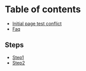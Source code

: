 # Table of contents

* [Initial page test conflict](README.md)
* [Faq](faq.md)

## Steps

* [Step1](steps/step1.md)
* [Step2](steps/step2.md)

